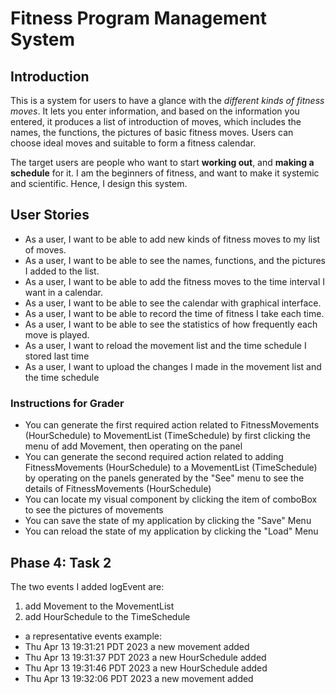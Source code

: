 # Fitness Program Management System

## Introduction

This is a system for users to have a glance with the *different kinds of fitness moves*.
It lets you enter information, and based on the information you entered,
it produces a list of introduction of moves, which includes 
the names, the functions, the pictures of basic fitness moves. Users can choose
ideal moves and suitable to form a fitness calendar. 

The target users are people who want to start **working out**, and **making
a schedule** for it. I am the beginners of fitness, and want to make it
systemic and scientific. Hence, I design this system.


## User Stories

- As a user, I want to be able to add new kinds of fitness moves
to my list of moves.
- As a user, I want to be able to see the names, functions, and the
pictures I added to the list.
- As a user, I want to be able to add the fitness moves to the time interval
I want in a calendar.
- As a user, I want to be able to see the calendar with graphical interface.
- As a user, I want to be able to record the time of fitness I take each time.
- As a user, I want to be able to see the statistics of how frequently
each move is played.
- As a user, I want to reload the movement list and the time schedule 
I stored last time
- As a user, I want to upload the changes I made in the movement list and the 
time schedule

### Instructions for Grader

- You can generate the first required action related to FitnessMovements (HourSchedule) to 
MovementList (TimeSchedule) by first clicking the menu of add Movement, then operating on the panel
- You can generate the second required action related to adding FitnessMovements (HourSchedule) to a MovementList 
(TimeSchedule) by operating on the panels generated by the "See" menu to see the details of 
FitnessMovements (HourSchedule)
- You can locate my visual component by clicking the item of comboBox to see the pictures of movements
- You can save the state of my application by clicking the "Save" Menu
- You can reload the state of my application by clicking the "Load" Menu

## Phase 4: Task 2
The two events I added logEvent are: 
1. add Movement to the MovementList
2. add HourSchedule to the TimeSchedule
- a representative events example:
- Thu Apr 13 19:31:21 PDT 2023 
   a new movement added
- Thu Apr 13 19:31:37 PDT 2023 a new HourSchedule added
- Thu Apr 13 19:31:46 PDT 2023 a new HourSchedule added
- Thu Apr 13 19:32:06 PDT 2023 a new movement added
